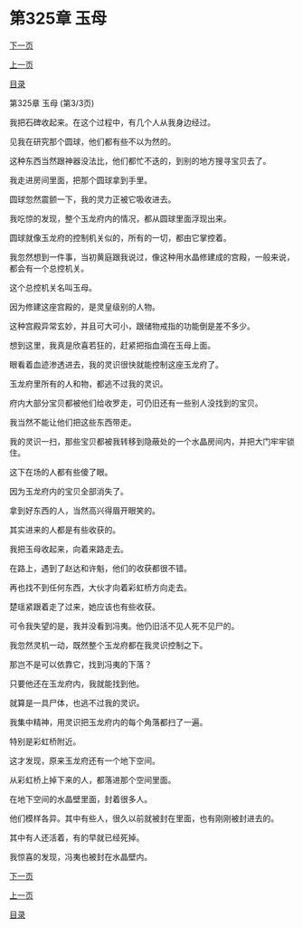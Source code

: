 <h1>第325章    玉母</h1>
            <div><p><a href="./975_%E7%AC%AC326%E7%AB%A0_%E5%B7%A7%E5%8F%96%E8%B1%AA%E5%A4%BA.md">下一页</a></p><p><a href="./973_%E7%AC%AC325%E7%AB%A0_%E7%8E%89%E6%AF%8D.md">上一页</a></p><p><a href="../">目录</a></p></div>
            <div><p>第325章    玉母 (第3/3页)</p><p>我把石碑收起来。在这个过程中，有几个人从我身边经过。</p><p>见我在研究那个圆球，他们都有些不以为然的。</p><p>这种东西当然跟神器没法比，他们都忙不迭的，到别的地方搜寻宝贝去了。</p><p>我走进房间里面，把那个圆球拿到手里。</p><p>圆球忽然震颤一下，我的灵力正被它吸收进去。</p><p>我吃惊的发现，整个玉龙府内的情况，都从圆球里面浮现出来。</p><p>圆球就像玉龙府的控制机关似的，所有的一切，都由它掌控着。</p><p>我忽然想到一件事，当初黄庭跟我说过，像这种用水晶修建成的宫殿，一般来说，都会有一个总控机关。</p><p>这个总控机关名叫玉母。</p><p>因为修建这座宫殿的，是灵皇级别的人物。</p><p>这种宫殿异常玄妙，并且可大可小，跟储物戒指的功能倒是差不多少。</p><p>想到这里，我真是欣喜若狂的，赶紧把指血滴在玉母上面。</p><p>眼看着血迹渗透进去，我的灵识很快就能控制这座玉龙府了。</p><p>玉龙府里所有的人和物，都逃不过我的灵识。</p><p>府内大部分宝贝都被他们给收罗走，可仍旧还有一些别人没找到的宝贝。</p><p>我当然不能让他们把这些东西带走。</p><p>我的灵识一扫，那些宝贝都被我转移到隐蔽处的一个水晶房间内，并把大门牢牢锁住。</p><p>这下在场的人都有些傻了眼。</p><p>因为玉龙府内的宝贝全部消失了。</p><p>拿到好东西的人，当然高兴得眉开眼笑的。</p><p>其实进来的人都是有些收获的。</p><p>我把玉母收起来，向着来路走去。</p><p>在路上，遇到了赵达和许魁，他们的收获都很不错。</p><p>再也找不到任何东西，大伙才向着彩虹桥方向走去。</p><p>楚瑶紧跟着走了过来，她应该也有些收获。</p><p>可令我失望的是，我并没看到冯夷。他仍旧活不见人死不见尸的。</p><p>我忽然灵机一动，既然整个玉龙府都在我灵识控制之下。</p><p>那岂不是可以依靠它，找到冯夷的下落？</p><p>只要他还在玉龙府内，我就能找到他。</p><p>就算是一具尸体，也逃不过我的灵识。</p><p>我集中精神，用灵识把玉龙府内的每个角落都扫了一遍。</p><p>特别是彩虹桥附近。</p><p>这才发现，原来玉龙府还有一个地下空间。</p><p>从彩虹桥上掉下来的人，都落进那个空间里面。</p><p>在地下空间的水晶壁里面，封着很多人。</p><p>他们模样各异。其中有些人，很久以前就被封在里面，也有刚刚被封进去的。</p><p>其中有人还活着，有的早就已经死掉。</p><p>我惊喜的发现，冯夷也被封在水晶壁内。</p></div>
            <div><p><a href="./975_%E7%AC%AC326%E7%AB%A0_%E5%B7%A7%E5%8F%96%E8%B1%AA%E5%A4%BA.md">下一页</a></p><p><a href="./973_%E7%AC%AC325%E7%AB%A0_%E7%8E%89%E6%AF%8D.md">上一页</a></p><p><a href="../">目录</a></p></div>